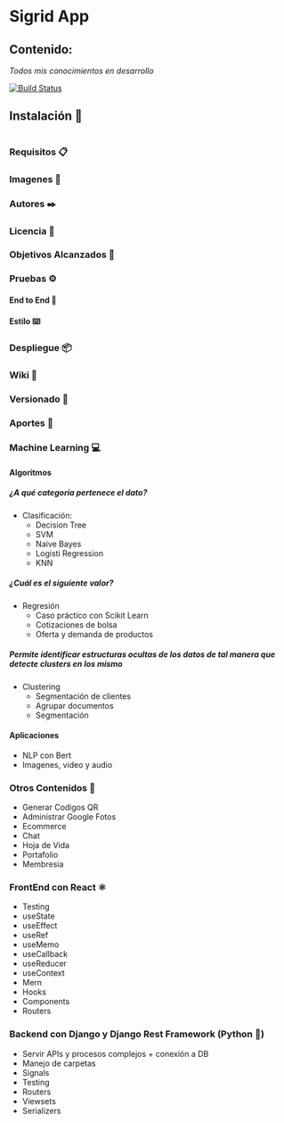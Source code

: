 # Sigrid App

## Contenido:
_Todos mis conocimientos en desarrollo_

[![Build Status](https://travis-ci.org/joemccann/dillinger.svg?branch=master)](https://travis-ci.org/joemccann/dillinger)

## Instalación 🚀
```bash
```

### Requisitos 📋

### Imagenes 📖

### Autores ✒️

### Licencia 📄

### Objetivos Alcanzados 🥇

### Pruebas ⚙️

#### End to End 🔩

#### Estilo ⌨️

### Despliegue 📦

### Wiki 📖

### Versionado 📌

### Aportes 🎁

### Machine Learning 💻
#### Algoritmos
##### ¿A qué categoría pertenece el dato?
- Clasificación:
    - Decision Tree
    - SVM
    - Naive Bayes
    - Logisti Regression
    - KNN

##### ¿Cuál es el siguiente valor?
- Regresión
    - Caso práctico con Scikit Learn
    - Cotizaciones de bolsa
    - Oferta y demanda de productos

##### Permite identificar estructuras ocultas de los datos de tal manera que detecte clusters en los mismo
- Clustering
    - Segmentación de clientes
    - Agrupar documentos
    - Segmentación

#### Aplicaciones
- NLP con Bert
- Imagenes, video y audio

### Otros Contenidos 🔎
- Generar Codigos QR
- Administrar Google Fotos
- Ecommerce
- Chat
- Hoja de Vida
- Portafolio
- Membresia

### FrontEnd con React ⚛️
- Testing
- useState
- useEffect
- useRef
- useMemo
- useCallback
- useReducer
- useContext
- Mern
- Hooks
- Components
- Routers


### Backend con Django y Django Rest Framework (Python 🐍) 
- Servir APIs y procesos complejos + conexión a DB
- Manejo de carpetas
- Signals
- Testing
- Routers
- Viewsets
- Serializers
